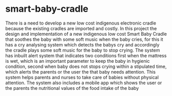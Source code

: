# smart-baby-cradle
There is a need to develop a new low cost indigenous electronic cradle because the
existing cradles are imported and costly. In this project the design and implementation of a new indigenous low cost Smart Baby Cradle that soothes the baby with
some soft music when the baby cries, for this it has a cry analysing system which
detects the babys cry and accordingly the cradle plays some soft music for the baby
to stop crying. The system has inbuilt alert system that indicates two conditions
first when the mattress is wet, which is an important parameter to keep the baby in
hygienic condition, second when baby does not stops crying within a stipulated time,
which alerts the parents or the user the that baby needs attention. This system helps
parents and nurses to take care of babies without physical attention. The system also
includes a mobile app which shows the user or the parents the nutritional values of
the food intake of the baby
